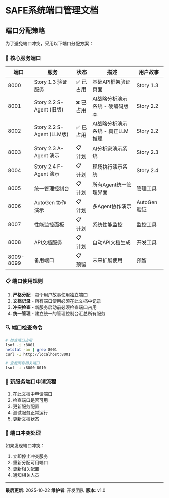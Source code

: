 # SAFE系统端口管理文档

## 端口分配策略

为了避免端口冲突，采用以下端口分配方案：

### 🚀 核心服务端口

| 端口 | 服务 | 状态 | 描述 | 用户故事 |
|------|------|------|------|----------|
| 8000 | Story 1.3 验证服务 | ✅ 已占用 | 基础API框架验证页面 | Story 1.3 |
| 8001 | Story 2.2 S-Agent (旧版) | ❌ 已占用 | AI战略分析演示系统 - 硬编码版本 | Story 2.2 |
| 8002 | Story 2.2 S-Agent (LLM版) | ✅ 已占用 | AI战略分析演示系统 - 真正LLM推理 | Story 2.2 |
| 8003 | Story 2.3 A-Agent 演示 | 📋 计划 | AI分析家演示系统 | Story 2.3 |
| 8004 | Story 2.4 F-Agent 演示 | 📋 计划 | 现场执行演示系统 | Story 2.4 |
| 8005 | 统一管理控制台 | 📋 计划 | 所有Agent统一管理界面 | 管理工具 |
| 8006 | AutoGen 协作演示 | 📋 计划 | 多Agent协作演示 | AutoGen验证 |
| 8007 | 性能监控面板 | 📋 计划 | 系统性能监控 | 监控工具 |
| 8008 | API文档服务 | 📋 计划 | 自动API文档生成 | 开发工具 |
| 8009-8099 | 备用端口 | 📋 预留 | 未来扩展使用 | 预留 |

### 📋 端口使用规则

1. **严格分配** - 每个用户故事使用独立端口
2. **文档记录** - 所有端口使用必须在此文档中记录
3. **冲突检查** - 新服务启动前必须检查端口占用
4. **统一管理** - 建立统一的管理控制台汇总所有服务

### 🔍 端口检查命令

```bash
# 检查端口占用
lsof -i :8001
netstat -an | grep 8001
curl -I http://localhost:8001

# 查看所有相关端口
lsof -i :8000-8010
```

### 📝 新服务端口申请流程

1. 在此文档中申请端口
2. 检查端口是否可用
3. 更新服务配置
4. 测试服务正常运行
5. 更新文档状态

### 🚨 端口冲突处理

如果发现端口冲突：
1. 立即停止冲突服务
2. 重新分配可用端口
3. 更新相关配置
4. 通知相关人员

---

**最后更新**: 2025-10-22
**维护者**: 开发团队
**版本**: v1.0